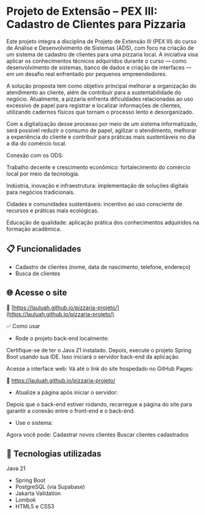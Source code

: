 
# Projeto de Extensão – PEX III: Cadastro de Clientes para Pizzaria

Este projeto integra a disciplina de Projeto de Extensão III (PEX III) do curso de Análise e Desenvolvimento de Sistemas (ADS), com foco na criação de um sistema de cadastro de clientes para uma pizzaria local. A iniciativa visa aplicar os conhecimentos técnicos adquiridos durante o curso — como desenvolvimento de sistemas, banco de dados e criação de interfaces — em um desafio real enfrentado por pequenos empreendedores.

A solução proposta tem como objetivo principal melhorar a organização do atendimento ao cliente, além de contribuir para a sustentabilidade do negócio. Atualmente, a pizzaria enfrenta dificuldades relacionadas ao uso excessivo de papel para registrar e localizar informações de clientes, utilizando cadernos físicos que tornam o processo lento e desorganizado.

Com a digitalização desse processo por meio de um sistema informatizado, será possível reduzir o consumo de papel, agilizar o atendimento, melhorar a experiência do cliente e contribuir para práticas mais sustentáveis no dia a dia do comércio local.

Conexão com os ODS:

Trabalho decente e crescimento econômico: fortalecimento do comércio local por meio da tecnologia.

Indústria, inovação e infraestrutura: implementação de soluções digitais para negócios tradicionais.

Cidades e comunidades sustentáveis: incentivo ao uso consciente de recursos e práticas mais ecológicas.

Educação de qualidade: aplicação prática dos conhecimentos adquiridos na formação acadêmica.

## 📋 Funcionalidades

- Cadastro de clientes (nome, data de nascimento, telefone, endereço)
- Busca de clientes

## 🌐 Acesse o site

🔗 [https://lauluah.github.io/pizzaria-projeto/](https://lauluah.github.io/pizzaria-projeto/)

✅ Como usar
- Rode o projeto back-end localmente:

Certifique-se de ter o Java 21 instalado. Depois, execute o projeto Spring Boot usando sua IDE.
Isso iniciará o servidor back-end da aplicação.

Acesse a interface web:
Vá até o link do site hospedado no GitHub Pages:

🔗 https://lauluah.github.io/pizzaria-projeto/

- Atualize a página após iniciar o servidor:

Depois que o back-end estiver rodando, recarregue a página do site para garantir a conexão entre o front-end e o back-end.

- Use o sistema:

Agora você pode:
Cadastrar novos clientes
Buscar clientes cadastrados

## 🚀 Tecnologias utilizadas
Java 21

- Spring Boot
- PostgreSQL (via Supabase)
- Jakarta Validation
- Lombok
- HTML5 e CSS3 

